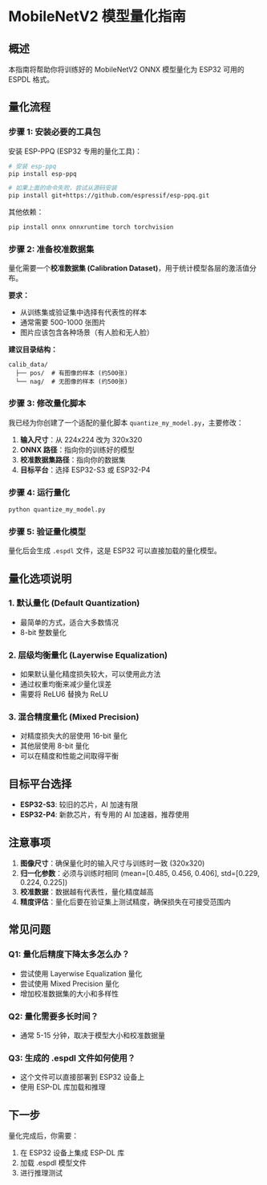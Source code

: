 # MobileNetV2 模型量化指南

## 概述

本指南将帮助你将训练好的 MobileNetV2 ONNX 模型量化为 ESP32 可用的 ESPDL 格式。

## 量化流程

### 步骤 1: 安装必要的工具包

安装 ESP-PPQ (ESP32 专用的量化工具)：

```bash
# 安装 esp-ppq
pip install esp-ppq

# 如果上面的命令失败，尝试从源码安装
pip install git+https://github.com/espressif/esp-ppq.git
```

其他依赖：
```bash
pip install onnx onnxruntime torch torchvision
```

### 步骤 2: 准备校准数据集

量化需要一个**校准数据集 (Calibration Dataset)**，用于统计模型各层的激活值分布。

**要求：**
- 从训练集或验证集中选择有代表性的样本
- 通常需要 500-1000 张图片
- 图片应该包含各种场景（有人脸和无人脸）

**建议目录结构：**
```
calib_data/
  ├── pos/  # 有图像的样本 (约500张)
  └── nag/  # 无图像的样本 (约500张)
```

### 步骤 3: 修改量化脚本

我已经为你创建了一个适配的量化脚本 `quantize_my_model.py`，主要修改：

1. **输入尺寸**：从 224x224 改为 320x320
2. **ONNX 路径**：指向你的训练好的模型
3. **校准数据集路径**：指向你的数据集
4. **目标平台**：选择 ESP32-S3 或 ESP32-P4

### 步骤 4: 运行量化

```bash
python quantize_my_model.py
```

### 步骤 5: 验证量化模型

量化后会生成 `.espdl` 文件，这是 ESP32 可以直接加载的量化模型。

## 量化选项说明

### 1. 默认量化 (Default Quantization)
- 最简单的方式，适合大多数情况
- 8-bit 整数量化

### 2. 层级均衡量化 (Layerwise Equalization)
- 如果默认量化精度损失较大，可以使用此方法
- 通过权重均衡来减少量化误差
- 需要将 ReLU6 替换为 ReLU

### 3. 混合精度量化 (Mixed Precision)
- 对精度损失大的层使用 16-bit 量化
- 其他层使用 8-bit 量化
- 可以在精度和性能之间取得平衡

## 目标平台选择

- **ESP32-S3**: 较旧的芯片，AI 加速有限
- **ESP32-P4**: 新款芯片，有专用的 AI 加速器，推荐使用

## 注意事项

1. **图像尺寸**：确保量化时的输入尺寸与训练时一致 (320x320)
2. **归一化参数**：必须与训练时相同 (mean=[0.485, 0.456, 0.406], std=[0.229, 0.224, 0.225])
3. **校准数据**：数据越有代表性，量化精度越高
4. **精度评估**：量化后要在验证集上测试精度，确保损失在可接受范围内

## 常见问题

### Q1: 量化后精度下降太多怎么办？
- 尝试使用 Layerwise Equalization 量化
- 尝试使用 Mixed Precision 量化
- 增加校准数据集的大小和多样性

### Q2: 量化需要多长时间？
- 通常 5-15 分钟，取决于模型大小和校准数据量

### Q3: 生成的 .espdl 文件如何使用？
- 这个文件可以直接部署到 ESP32 设备上
- 使用 ESP-DL 库加载和推理

## 下一步

量化完成后，你需要：
1. 在 ESP32 设备上集成 ESP-DL 库
2. 加载 .espdl 模型文件
3. 进行推理测试
